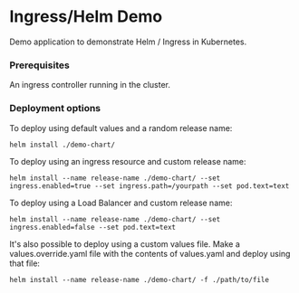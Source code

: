 # Ingress/Helm Demo

Demo application to demonstrate Helm / Ingress in Kubernetes.

### Prerequisites

An ingress controller running in the cluster.

### Deployment options

To deploy using default values and a random release name:

```
helm install ./demo-chart/
```

To deploy using an ingress resource and custom release name:

```
helm install --name release-name ./demo-chart/ --set ingress.enabled=true --set ingress.path=/yourpath --set pod.text=text
```

To deploy using a Load Balancer and custom release name:

```
helm install --name release-name ./demo-chart/ --set ingress.enabled=false --set pod.text=text
```

It's also possible to deploy using a custom values file.
Make a values.override.yaml file with the contents of values.yaml and deploy using that file:

```
helm install --name release-name ./demo-chart/ -f ./path/to/file
```
